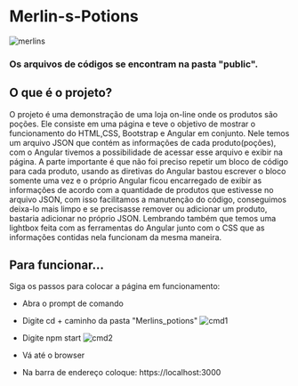 # Merlin-s-Potions
![merlins](https://user-images.githubusercontent.com/8854900/39221233-23f38de0-480c-11e8-82b2-7431b0912046.JPG)

### Os arquivos de códigos se encontram na pasta "public".

## O que é o projeto?

O projeto é uma demonstração de uma loja on-line onde os produtos são poções. Ele consiste 
em uma página e teve o objetivo de mostrar o funcionamento do HTML,CSS, 
Bootstrap e Angular em conjunto. Nele temos um arquivo JSON que contém as 
informações de cada produto(poções), com o Angular tivemos a possibilidade de acessar 
esse arquivo e exibir na página. 
A parte importante é que não foi preciso repetir um bloco de código para cada produto, 
usando as diretivas do Angular bastou escrever o bloco somente uma vez e o próprio 
Angular ficou encarregado de exibir as informações de acordo com a quantidade de produtos 
que estivesse no arquivo JSON, com isso facilitamos a manutenção do código, conseguimos
deixa-lo mais limpo e se precisasse remover ou adicionar um produto, bastaria adicionar 
no próprio JSON. Lembrando também que temos uma lightbox feita com as ferramentas
do Angular junto com o CSS que as informações contidas nela funcionam da mesma maneira.   


## Para funcionar...
Siga os passos para colocar a página em funcionamento:
* Abra o prompt de comando

* Digite cd + caminho da pasta "Merlins_potions"
![cmd1](https://user-images.githubusercontent.com/8854900/39222036-be82889e-4810-11e8-86c5-8f2515e0c275.JPG)

* Digite npm start
![cmd2](https://user-images.githubusercontent.com/8854900/39222138-6b1cac74-4811-11e8-9e36-9598b0712d96.JPG)

* Vá até o browser

* Na barra de endereço coloque: https://localhost:3000
